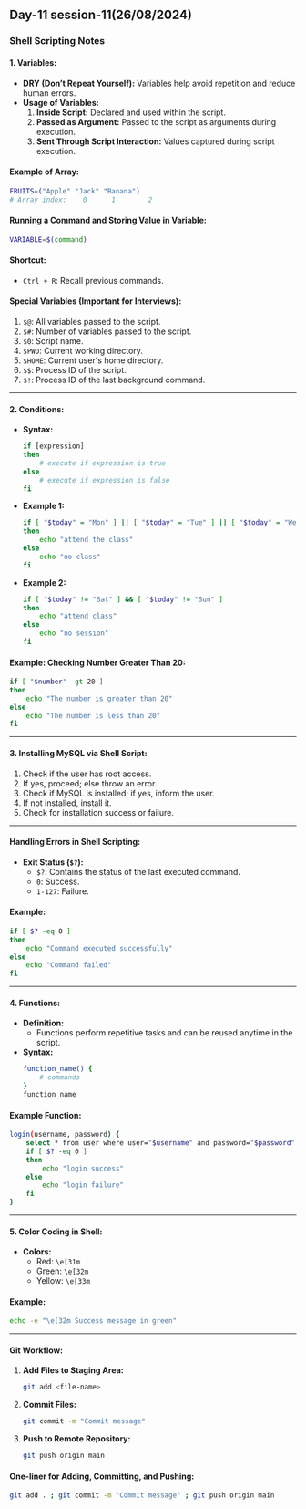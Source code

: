 Day-11 session-11(26/08/2024)
-----------------------------

### Shell Scripting Notes

#### 1. Variables:
- **DRY (Don’t Repeat Yourself):** Variables help avoid repetition and reduce human errors.
- **Usage of Variables:**
  1. **Inside Script:** Declared and used within the script.
  2. **Passed as Argument:** Passed to the script as arguments during execution.
  3. **Sent Through Script Interaction:** Values captured during script execution.

#### Example of Array:
```bash
FRUITS=("Apple" "Jack" "Banana")
# Array index:    0      1        2
```

#### Running a Command and Storing Value in Variable:
```bash
VARIABLE=$(command)
```

#### Shortcut:
- `Ctrl + R`: Recall previous commands.

#### Special Variables (Important for Interviews):
1. `$@`: All variables passed to the script.
2. `$#`: Number of variables passed to the script.
3. `$0`: Script name.
4. `$PWD`: Current working directory.
5. `$HOME`: Current user's home directory.
6. `$$`: Process ID of the script.
7. `$!`: Process ID of the last background command.

---

#### 2. Conditions:
- **Syntax:**
  ```bash
  if [expression]
  then
      # execute if expression is true
  else
      # execute if expression is false
  fi
  ```
- **Example 1:**
  ```bash
  if [ "$today" = "Mon" ] || [ "$today" = "Tue" ] || [ "$today" = "Wed" ] || [ "$today" = "Thu" ] || [ "$today" = "Fri" ]
  then
      echo "attend the class"
  else
      echo "no class"
  fi
  ```

- **Example 2:**
  ```bash
  if [ "$today" != "Sat" ] && [ "$today" != "Sun" ]
  then
      echo "attend class"
  else
      echo "no session"
  fi
  ```

#### Example: Checking Number Greater Than 20:
```bash
if [ "$number" -gt 20 ]
then
    echo "The number is greater than 20"
else
    echo "The number is less than 20"
fi
```

---

#### 3. Installing MySQL via Shell Script:
1. Check if the user has root access.
2. If yes, proceed; else throw an error.
3. Check if MySQL is installed; if yes, inform the user.
4. If not installed, install it.
5. Check for installation success or failure.

---

#### Handling Errors in Shell Scripting:
- **Exit Status (`$?`):**
  - `$?`: Contains the status of the last executed command.
  - `0`: Success.
  - `1-127`: Failure.

#### Example:
```bash
if [ $? -eq 0 ]
then
    echo "Command executed successfully"
else
    echo "Command failed"
fi
```

---

#### 4. Functions:
- **Definition:**
  - Functions perform repetitive tasks and can be reused anytime in the script.
- **Syntax:**
  ```bash
  function_name() {
      # commands
  }
  function_name
  ```

#### Example Function:
```bash
login(username, password) {
    select * from user where user="$username" and password="$password"
    if [ $? -eq 0 ]
    then
        echo "login success"
    else
        echo "login failure"
    fi
}
```

---

#### 5. Color Coding in Shell:
- **Colors:**
  - Red: `\e[31m`
  - Green: `\e[32m`
  - Yellow: `\e[33m`

#### Example:
```bash
echo -e "\e[32m Success message in green"
```

---

#### Git Workflow:
1. **Add Files to Staging Area:**
   ```bash
   git add <file-name>
   ```
2. **Commit Files:**
   ```bash
   git commit -m "Commit message"
   ```
3. **Push to Remote Repository:**
   ```bash
   git push origin main
   ```

#### One-liner for Adding, Committing, and Pushing:
```bash
git add . ; git commit -m "Commit message" ; git push origin main
```
